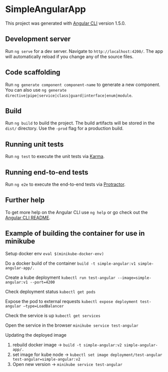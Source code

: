 # SimpleAngularApp

This project was generated with [Angular CLI](https://github.com/angular/angular-cli) version 1.5.0.

## Development server

Run `ng serve` for a dev server. Navigate to `http://localhost:4200/`. The app will automatically reload if you change any of the source files.

## Code scaffolding

Run `ng generate component component-name` to generate a new component. You can also use `ng generate directive|pipe|service|class|guard|interface|enum|module`.

## Build

Run `ng build` to build the project. The build artifacts will be stored in the `dist/` directory. Use the `-prod` flag for a production build.

## Running unit tests

Run `ng test` to execute the unit tests via [Karma](https://karma-runner.github.io).

## Running end-to-end tests

Run `ng e2e` to execute the end-to-end tests via [Protractor](http://www.protractortest.org/).

## Further help

To get more help on the Angular CLI use `ng help` or go check out the [Angular CLI README](https://github.com/angular/angular-cli/blob/master/README.md).

## Example of building the container for use in minikube

Setup docker env
```eval $(minikube-docker-env)```

Do a docker build of the container
```build -t simple-angular:v1 simple-angular-app/.```

Create a kube deployment
```kubectl run test-angular --image=simple-angular:v1 --port=4200```

Check deployment status
```kubectl get pods```

Expose the pod to external requests
```kubectl expose deployment test-angular —type=LoadBalancer```

Check the service is up
```kubectl get services```

Open the service in the browser
```minikube service test-angular```

Updating the deployed image
1. rebuild docker image -> ```build -t simple-angular:v2 simple-angular-app/.```
2. set image for kube node -> ```kubectl set image deployment/test-angular test-angular=simple-angular:v2```
3. Open new version -> ```minikube service test-angular```
